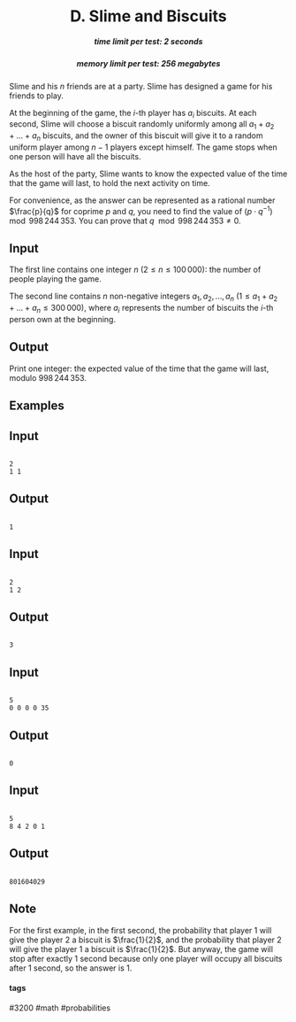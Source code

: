 <h1 style='text-align: center;'> D. Slime and Biscuits</h1>

<h5 style='text-align: center;'>time limit per test: 2 seconds</h5>
<h5 style='text-align: center;'>memory limit per test: 256 megabytes</h5>

Slime and his $n$ friends are at a party. Slime has designed a game for his friends to play.

At the beginning of the game, the $i$-th player has $a_i$ biscuits. At each second, Slime will choose a biscuit randomly uniformly among all $a_1 + a_2 + \ldots + a_n$ biscuits, and the owner of this biscuit will give it to a random uniform player among $n-1$ players except himself. The game stops when one person will have all the biscuits.

As the host of the party, Slime wants to know the expected value of the time that the game will last, to hold the next activity on time.

For convenience, as the answer can be represented as a rational number $\frac{p}{q}$ for coprime $p$ and $q$, you need to find the value of $(p \cdot q^{-1})\mod 998\,244\,353$. You can prove that $q\mod 998\,244\,353 \neq 0$.

## Input

The first line contains one integer $n\ (2\le n\le 100\,000)$: the number of people playing the game.

The second line contains $n$ non-negative integers $a_1,a_2,\dots,a_n\ (1\le a_1+a_2+\dots+a_n\le 300\,000)$, where $a_i$ represents the number of biscuits the $i$-th person own at the beginning.

## Output

Print one integer: the expected value of the time that the game will last, modulo $998\,244\,353$.

## Examples

## Input


```

2
1 1

```
## Output


```

1

```
## Input


```

2
1 2

```
## Output


```

3

```
## Input


```

5
0 0 0 0 35

```
## Output


```

0

```
## Input


```

5
8 4 2 0 1

```
## Output


```

801604029

```
## Note

For the first example, in the first second, the probability that player $1$ will give the player $2$ a biscuit is $\frac{1}{2}$, and the probability that player $2$ will give the player $1$ a biscuit is $\frac{1}{2}$. But anyway, the game will stop after exactly $1$ second because only one player will occupy all biscuits after $1$ second, so the answer is $1$.



#### tags 

#3200 #math #probabilities 